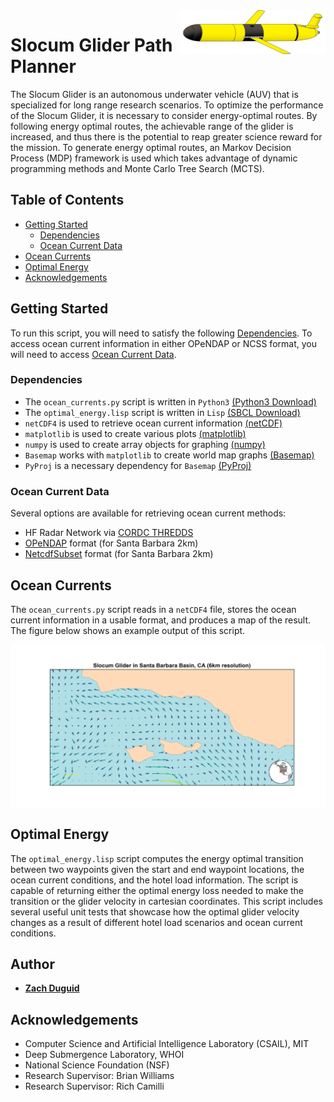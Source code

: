 <a href="https://github.com/zduguid">
    <img src="images/glider2.png" alt="glider_image" align="right" height="70">
</a>


# Slocum Glider Path Planner
The Slocum Glider is an autonomous underwater vehicle (AUV) that is specialized for long range research scenarios. To optimize the performance of the Slocum Glider, it is necessary to consider energy-optimal routes. By following energy optimal routes, the achievable range of the glider is increased, and thus there is the potential to reap greater science reward for the mission. To generate energy optimal routes, an Markov Decision Process (MDP) framework is used which takes advantage of dynamic programming methods and Monte Carlo Tree Search (MCTS).


## Table of Contents
- [Getting Started](#getting-started)
    - [Dependencies](#dependencies)
    - [Ocean Current Data](#ocean-current-data) 
- [Ocean Currents](#ocean-currents)
- [Optimal Energy](#optimal-energy)
- [Acknowledgements](#acknowledgements)


## Getting Started 
To run this script, you will need to satisfy the following [Dependencies](#dependencies). To access ocean current information in either OPeNDAP or NCSS format, you will need to access [Ocean Current Data](#ocean-current-data).


### Dependencies 
* The ```ocean_currents.py``` script is written in ```Python3``` [(Python3 Download)](https://www.python.org/downloads/)
* The ```optimal_energy.lisp``` script is written in ```Lisp``` [(SBCL Download)](http://www.sbcl.org/platform-table.html)
* ```netCDF4``` is used to retrieve ocean current information [(netCDF)](http://unidata.github.io/netcdf4-python/)
* ```matplotlib``` is used to create various plots [(matplotlib)](https://matplotlib.org)
* ```numpy``` is used to create array objects for graphing [(numpy)](http://www.numpy.org)
* ```Basemap``` works with ```matplotlib``` to create world map graphs [(Basemap)](https://matplotlib.org/basemap/)
* ```PyProj``` is a necessary dependency for ```Basemap``` [(PyProj)](https://pypi.python.org/pypi/pyproj?)


### Ocean Current Data
Several options are available for retrieving ocean current methods:
* HF Radar Network via [CORDC THREDDS](http://hfrnet.ucsd.edu/thredds/catalog.html)
* [OPeNDAP](http://hfrnet.ucsd.edu/thredds/dodsC/HFR/USWC/2km/hourly/RTV/HFRADAR,_US_West_Coast,_2km_Resolution,_Hourly_RTV_best.ncd.html) format (for Santa Barbara 2km)
* [NetcdfSubset](http://hfrnet.ucsd.edu/thredds/ncss/grid/HFR/USWC/2km/hourly/RTV/HFRADAR,_US_West_Coast,_2km_Resolution,_Hourly_RTV_best.ncd/dataset.html) format (for Santa Barbara 2km)


## Ocean Currents
The ```ocean_currents.py``` script reads in a ```netCDF4``` file, stores the ocean current information in a usable format, and produces a map of the result. The figure below shows an example output of this script.

<img src="images/SB_example.png" alt="SB_example" align="center" width="800">


## Optimal Energy
The ```optimal_energy.lisp``` script computes the energy optimal transition between two waypoints given the start and end waypoint locations, the ocean current conditions, and the hotel load information. The script is capable of returning either the optimal energy loss needed to make the transition or the glider velocity in cartesian coordinates. This script includes several useful unit tests that showcase how the optimal glider velocity changes as a result of different hotel load scenarios and ocean current conditions.


## Author
* **[Zach Duguid](https://github.com/zduguid)**


## Acknowledgements
* Computer Science and Artificial Intelligence Laboratory (CSAIL), MIT
* Deep Submergence Laboratory, WHOI
* National Science Foundation (NSF)
* Research Supervisor: Brian Williams
* Research Supervisor: Rich Camilli